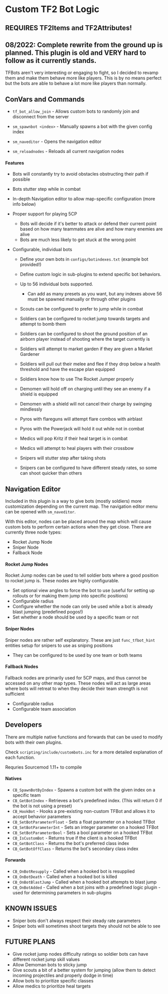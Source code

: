 # Custom TF2 Bot Logic

## REQUIRES TF2Items and TF2Attributes!

## 08/2022: Complete rewrite from the ground up is planned. This plugin is old and VERY hard to follow as it currently stands.

TFBots aren't very interesting or engaging to fight, so I decided to revamp them and make them behave more like players.
This is by no means perfect but the bots are able to behave a lot more like players than normally.

## ConVars and Commands

- `tf_bot_allow_join` - Allows custom bots to randomly join and disconnect from the server
  
- `sm_spawnbot <index>` - Manually spawns a bot with the given config index
- `sm_naveditor` - Opens the navigation editor
- `sm_reloadnodes` - Reloads all current navigation nodes

#### Features

 - Bots will constantly try to avoid obstacles obstructing their path if possible
 - Bots stutter step while in combat
 - In-depth Navigation editor to allow map-specific configuration (more info below)
 - Proper support for playing 5CP
    - Bots will decide if it's better to attack or defend their current point based on how many teammates are alive and how many enemies are alive
    - Bots are much less likely to get stuck at the wrong point
 
 - Configurable, individual bots
    - Define your own bots in `configs/botindexes.txt` (example bot provided!)
    - Define custom logic in sub-plugins to extend specific bot behaviors.
    - Up to 56 individual bots supported.
        - Can add as many presets as you want, but any indexes above 56 must be spawned manually or through other plugins
        
    - Scouts can be configured to prefer to jump while in combat
    - Soldiers can be configured to rocket jump towards targets and attempt to bomb them
    - Soldiers can be configured to shoot the ground position of an airborn player instead of shooting where the target currently is
    - Soldiers will attempt to market garden if they are given a Market Gardener
    - Soldiers will pull out their melee and flee if they drop below a health threshold and have the escape plan equipped
    - Soldiers know how to use The Rocket Jumper properly
    - Demomen will hold off on charging until they see an enemy if a shield is equipped
    - Demomen with a shield will not cancel their charge by swinging mindlessly
    - Pyros with flareguns will attempt flare combos with airblast
    - Pyros with the Powerjack will hold it out while not in combat
    - Medics will pop Kritz if their heal target is in combat
    - Medics will attempt to heal players with their crossbow
    - Snipers will stutter step after taking shots
    - Snipers can be configured to have different steady rates, so some can shoot quicker than others
    
## Navigation Editor

Included in this plugin is a way to give bots (mostly soldiers) more customization depending on the current map. The navigation editor menu can be opened with `sm_naveditor`.

With this editor, nodes can be placed around the map which will cause custom bots to perform certain actions when they get close. There are currently three node types:
- Rocket Jump Node
- Sniper Node
- Fallback Node

#### Rocket Jump Nodes
Rocket Jump nodes can be used to tell soldier bots where a good position to rocket jump is. These nodes are highly configurable.
 - Set optional view angles to force the bot to use (useful for setting up rollouts or for making them jump into specific positions)
 - Configurable radius
 - Configure whether the node can only be used while a bot is already blast jumping (predefined pogos!)
 - Set whether a node should be used by a specific team or not
 
#### Sniper Nodes
Sniper nodes are rather self explanatory. These are just `func_tfbot_hint` entities setup for snipers to use as sniping positions
 - They can be configured to be used by one team or both teams
 
#### Fallback Nodes
Fallback nodes are primarily used for 5CP maps, and thus cannot be accessed on any other map types. These nodes will act as large areas where bots will retreat to when they decide their team strength is not sufficient
 - Configurable radius
 - Configurable team association

## Developers
There are multiple native functions and forwards that can be used to modify bots with their own plugins.

Check `scripting/include/custombots.inc` for a more detailed explanation of each function.

Requries Sourcemod 1.11+ to compile

#### Natives
- `CB_SpawnBotByIndex` - Spawns a custom bot with the given index on a specific team
- `CB_GetBotIndex` - Retrieves a bot's predefined index. (This will return 0 if the bot is not using a preset)
- `CB_HookBot` - Hooks a pre-existing non-custom TFBot and allows it to accept behavior parameters
- `CB_SetBotParameterFloat` - Sets a float parameter on a hooked TFBot
- `CB_SetBotParameterInt` - Sets an integer parameter on a hooked TFBot
- `CB_SetBotParameterBool` - Sets a bool parameter on a hooked TFBot
- `CB_IsCustomBot` - Returns true if the client is a hooked TFBot
- `CB_GetBotClass` - Returns the bot's preferred class index
- `CB_GetBotOffClass` - Returns the bot's secondary class index

#### Forwards
- `CB_OnBotResupply` - Called when a hooked bot is resupplied
- `CB_OnBotDeath` - Called when a hooked bot is killed
- `CB_OnBotBlastJump` - Called when a hooked bot attempts to blast jump
- `CB_OnBotAdded` - Called when a bot joins with a predefined logic plugin - used for determining parameters in sub-plugins

## KNOWN ISSUES
- Sniper bots don't always respect their steady rate parameters
- Sniper bots will sometimes shoot targets they should not be able to see

## FUTURE PLANS

- Give rocket jump nodes difficulty ratings so soldier bots can have different rocket jump skill values
- Allow Demoman bots to sticky jump
- Give scouts a bit of a better system for jumping (allow them to detect incoming projectiles and properly dodge in time)
- Allow bots to prioritize specific classes
- Allow medics to prioritize heal targets
